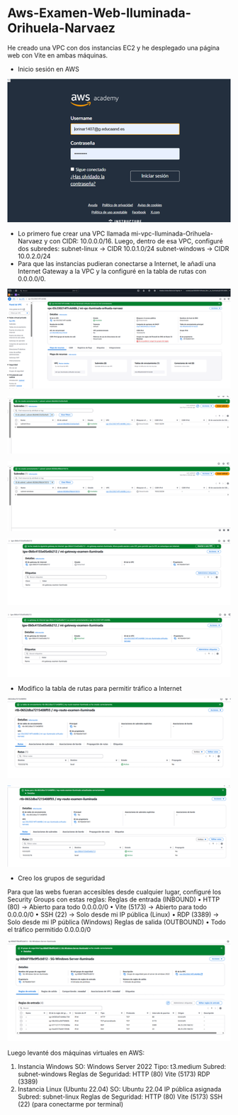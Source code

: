 # Aws-Examen-Web-Iluminada-Orihuela-Narvaez

He creado una VPC con dos instancias EC2 y he desplegado una página web con Vite en ambas máquinas.

- Inicio sesión en AWS

![Texto alternativo](./img/Picture1.png)

- Lo primero fue crear una VPC llamada mi-vpc-Iluminada-Orihuela-Narvaez y con CIDR: 10.0.0.0/16. Luego, dentro de esa VPC, configuré dos subredes:
subnet-linux → CIDR 10.0.1.0/24
subnet-windows → CIDR 10.0.2.0/24
- Para que las instancias pudieran conectarse a Internet, le añadí una Internet Gateway a la VPC y la configuré en la tabla de rutas con 0.0.0.0/0.

![Texto alternativo](./img/Picture2.png)

![Texto alternativo](./img/Picture3.png)

![Texto alternativo](./img/Picture4.png)

![Texto alternativo](./img/Picture5.png)

![Texto alternativo](./img/Picture6.png)

- Modifico la tabla de rutas para permitir tráfico a Internet

![Texto alternativo](./img/Picture7.png)

![Texto alternativo](./img/Picture8.png)

- Creo los grupos de seguridad

Para que las webs fueran accesibles desde cualquier lugar, configuré los Security Groups con estas reglas:
Reglas de entrada (INBOUND)
•	HTTP (80) → Abierto para todo 0.0.0.0/0
•	Vite (5173) → Abierto para todo 0.0.0.0/0
•	SSH (22) → Solo desde mi IP pública (Linux)
•	RDP (3389) → Solo desde mi IP pública (Windows)
Reglas de salida (OUTBOUND)
•	Todo el tráfico permitido 0.0.0.0/0

![Texto alternativo](./img/Picture9.png)

Luego levanté dos máquinas virtuales en AWS:
1.	Instancia Windows
SO: Windows Server 2022
Tipo: t3.medium
Subred: subnet-windows
Reglas de Seguridad: 
  HTTP (80)
  Vite (5173)
  RDP (3389) 
2.	Instancia Linux (Ubuntu 22.04)
SO: Ubuntu 22.04
IP pública asignada
Subred: subnet-linux
Reglas de Seguridad: 
  HTTP (80)
  Vite (5173)
  SSH (22) (para conectarme por terminal)

